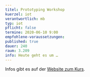 ```yaml
---
titel: Prototyping Workshop
kuerzel: iot
verantwortlich: mb
typ: iot
pflicht: false
termine: 2020-06-10 9:00
empfohlene-voraussetzungen: 
published: true
dauer: 240
raum: 3.209
info: Heute geht es um …
---
```


Infos gibt es auf der [Website zum Kurs](https://moxd.io/iot2020).

<!--
## Worum geht es?


### Mittwoch
* Vormittags beenden wir, was wir in der letzten Session begonnen haben: die Kommunikation zwischen Web und Aktor sowie Web und Sensor.
* Nach der Mittagspause sprechen wir erst über Prototyping im IoT, dann entwickeln wir eigene Konzepte für die Ideen, die in der allerersten Veranstaltung entwickelt wurden (bitte mitbringen).

### Donnerstag
* Vormittags ist Zeit, um unter Anleitung und mit Feedback an den eigenen Ideen zu arbeiten.
* Nach der Mittagspause diskutieren wir über die Architekturen der Anwendungen und machen eine kleine Demo Session.

### Freitag
* Vormittags ist Zeit, um unter Anleitung und mit Feedback an den eigenen Ideen weiter zu arbeiten.
* Nachmittags machen wir eine kleine Demo Session der fertigen Prototypen und diskutieren auf Basis der Ergebnisse Lessons Learned und Herausforderungen im IoT.
-->
